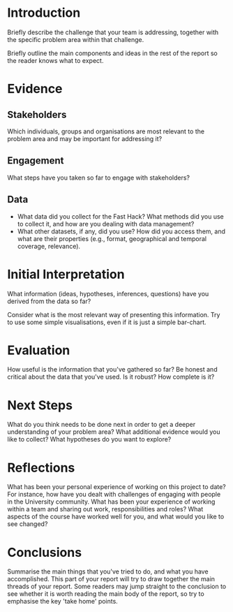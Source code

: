 # Introduction

Briefly describe the challenge that your team is addressing, together with the specific problem area within that challenge. 

Briefly outline the main components and ideas in the rest of the report so the reader knows what to expect.


# Evidence

## Stakeholders

Which individuals, groups and organisations are most relevant to the problem area and may be important for addressing it?

## Engagement

What steps have you taken so far to engage with stakeholders? 

## Data


* What data did you collect for the Fast Hack? What methods did you use to collect it, and how are you dealing with data management?
* What other datasets, if any, did you use? How did you access them, and what are their properties (e.g., format, geographical and temporal coverage, relevance).


# Initial Interpretation

What information (ideas, hypotheses, inferences, questions) have you derived from the data so far? 

Consider what is the most relevant way of presenting this information. Try to use some simple visualisations, even if it is just a simple bar-chart.


# Evaluation 

How useful is the information that you've gathered so far? Be honest and critical about the data that you've used. Is it robust? How complete is it? 

# Next Steps

What do you think needs to be done next in order to get a deeper understanding of your problem area? What additional evidence would you like to collect? What hypotheses do you want to explore?


# Reflections

What has been your personal experience of working on this project to date? For instance, how have you dealt with challenges of engaging with people in the University community. What has been your experience of working within a team and sharing out work, responsibilities and roles? What aspects of the course have worked well for you, and what would you like to see changed?



# Conclusions

Summarise the main things that you've tried to do, and what you have accomplished. This part of your report will try to draw together the main threads of your report. Some readers may jump straight to the conclusion to see whether it is worth reading the main body of the report, so try to emphasise the key 'take home' points.





